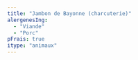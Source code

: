 ```yaml
---
title: "Jambon de Bayonne (charcuterie)"
alergenesIng:
  - "Viande"
  - "Porc"
pFrais: true
itype: "animaux"
---
```

